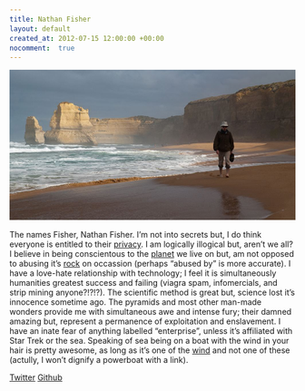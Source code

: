 ```yaml
---
title: Nathan Fisher
layout: default
created_at: 2012-07-15 12:00:00 +00:00
nocomment:  true
---
```


<p><img class="right" src="/images/nathan_beach_walk.jpg" alt="Nathan at the beach along Great Ocean Road"/></p>

The names Fisher, Nathan Fisher.  I&rsquo;m not into secrets but, I do think everyone is entitled to their [privacy](http://www.eff.org/). I am logically illogical but, aren&rsquo;t we all? I believe in being conscientous to the [planet](http://www.ted.com/talks/graham_hill_weekday_vegetarian.html) we live on but, am not opposed to abusing it&rsquo;s [rock](http://en.wikipedia.org/wiki/Rock_climbing) on occassion (perhaps &ldquo;abused by&rdquo; is more accurate).  I have a love-hate relationship with technology; I feel it is simultaneously humanities greatest success and failing (viagra spam, infomercials, and strip mining anyone?!?!?).  The scientific method is great but, science lost it&rsquo;s innocence sometime ago.  The pyramids and most other man-made wonders provide me with simultaneous awe and intense fury; their damned amazing but, represent a permanence of exploitation and enslavement.  I have an inate fear of anything labelled &ldquo;enterprise&rdquo;, unless it&rsquo;s affiliated with Star Trek or the sea.  Speaking of sea being on a boat with the wind in your hair is pretty awesome, as long as it&rsquo;s one of the [wind](http://www.jboats.com/j133/) and not one of these (actully, I won&rsquo;t dignify a powerboat with a link).

[Twitter](http://twitter.com/natbobc)
[Github](http://github.com/nfisher/)


